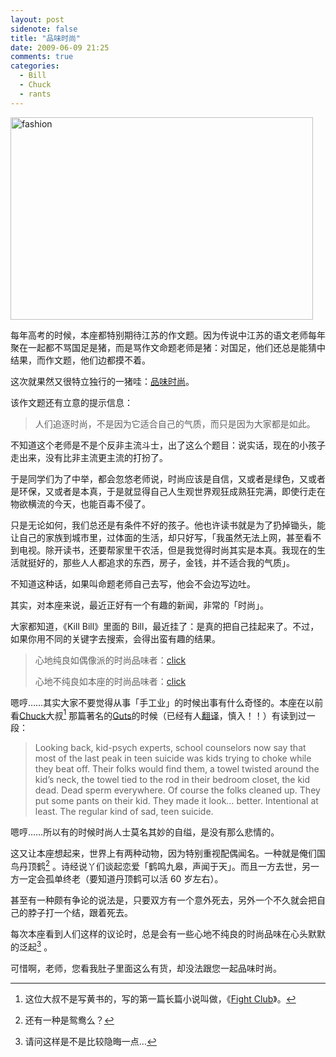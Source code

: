 ```yaml
---
layout: post
sidenote: false
title: "品味时尚"
date: 2009-06-09 21:25
comments: true
categories:
  - Bill
  - Chuck
  - rants
---
```


<img title="fashion" style="border-right: 0px; border-top: 0px; display: inline; border-left: 0px; border-bottom: 0px" height="324" alt="fashion" src="{{ site.static_base }}/downloads/images/2009_06/fashion.jpg" width="484" border="0" />

每年高考的时候，本座都特别期待江苏的作文题。因为传说中江苏的语文老师每年聚在一起都不骂国足是猪，而是骂作文命题老师是猪：对国足，他们还总是能猜中结果，而作文题，他们边都摸不着。

这次就果然又很特立独行的一猪哇：<a href="http://edu.qq.com/a/20090608/000172.htm" target="_blank">品味时尚</a>。

该作文题还有立意的提示信息：

> 人们追逐时尚，不是因为它适合自己的气质，而只是因为大家都是如此。

不知道这个老师是不是个反非主流斗士，出了这么个题目：说实话，现在的小孩子走出来，没有比非主流更主流的打扮了。

于是同学们为了中举，都会忽悠老师说，时尚应该是自信，又或者是绿色，又或者是环保，又或者是本真，于是就显得自己人生观世界观狂成熟狂完满，即使行走在物欲横流的今天，也能百毒不侵了。

只是无论如何，我们总还是有条件不好的孩子。他也许读书就是为了扔掉锄头，能让自己的家族到城市里，过体面的生活，却只好写，「我虽然无法上网，甚至看不到电视。除开读书，还要帮家里干农活，但是我觉得时尚其实是本真。我现在的生活就挺好的，那些人人都追求的东西，房子，金钱，并不适合我的气质」。

不知道这种话，如果叫命题老师自己去写，他会不会边写边吐。

其实，对本座来说，最近正好有一个有趣的新闻，非常的「时尚」。

大家都知道，《Kill Bill》里面的 Bill，最近挂了：是真的把自己挂起来了。不过，如果你用不同的关键字去搜索，会得出蛮有趣的结果。

> 心地纯良如偶像派的时尚品味者：<a href="http://www.google.com/search?hl=en&q=kill+bill+%E4%B8%BB%E8%A7%92+%E8%87%AA%E6%9D%80&sourceid=navclient-ff&rlz=1B3GGGL_zh-CN___CN231&ie=UTF-8" target="_blank">click</a>
>
> 心地不纯良如本座的时尚品味者：<a href="http://www.google.com/search?hl=en&q=kill+bill+%E4%B8%BB%E8%A7%92+%E8%87%AA%E6%85%B0&sourceid=navclient-ff&rlz=1B3GGGL_zh-CN___CN231&ie=UTF-8" target="_blank">click</a>

嗯哼……其实大家不要觉得从事「手工业」的时候出事有什么奇怪的。本座在以前看<a href="http://en.wikipedia.org/wiki/Chuck_Palahniuk" target="_blank">Chuck</a>大叔[^1] 那篇著名的<a href="http://chuckpalahniuk.net/features/shorts/guts" target="_blank">Guts</a>的时候（已经有人<a href="http://www.verycd.com/groups/@g2386100/683454.topic" target="_blank">翻译</a>，慎入！！）有读到过一段：

> Looking back, kid-psych experts, school counselors now say that most of the last peak in teen suicide was kids trying to choke while they beat off. Their folks would find them, a towel twisted around the kid&#8217;s neck, the towel tied to the rod in their bedroom closet, the kid dead. Dead sperm everywhere. Of course the folks cleaned up. They put some pants on their kid. They made it look… better. Intentional at least. The regular kind of sad, teen suicide.

嗯哼……所以有的时候时尚人士莫名其妙的自缢，是没有那么悲情的。

这又让本座想起来，世界上有两种动物，因为特别重视配偶闻名。一种就是俺们国鸟丹顶鹤[^2] 。诗经说丫们谈起恋爱「鹤鸣九皋，声闻于天」。而且一方去世，另一方一定会孤单终老（要知道丹顶鹤可以活 60 岁左右）。

甚至有一种颇有争论的说法是，只要双方有一个意外死去，另外一个不久就会把自己的脖子打一个结，跟着死去。

每次本座看到人们这样的议论时，总是会有一些心地不纯良的时尚品味在心头默默的泛起[^3] 。

可惜啊，老师，您看我肚子里面这么有货，却没法跟您一起品味时尚。

[^1]:  这位大叔不是写黄书的，写的第一篇长篇小说叫做，《<a href="http://www.imdb.com/title/tt0137523/" target="_blank">Fight Club</a>》。
[^2]: 还有一种是鸳鸯么？
[^3]: 请问这样是不是比较隐晦一点…
